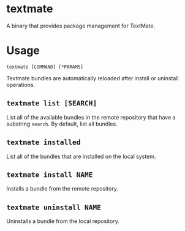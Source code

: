 textmate
========

A binary that provides package management for TextMate.

Usage
=====

`textmate [COMMAND] [*PARAMS]`

Textmate bundles are automatically reloaded after install or uninstall operations.

`textmate list [SEARCH]`
------------------------

List all of the available bundles in the remote repository that have a substring `search`. By default, list all bundles.

`textmate installed`
--------------------

List all of the bundles that are installed on the local system.

`textmate install NAME`
-----------------------

Installs a bundle from the remote repository.

`textmate uninstall NAME`
-------------------------

Uninstalls a bundle from the local repository.
